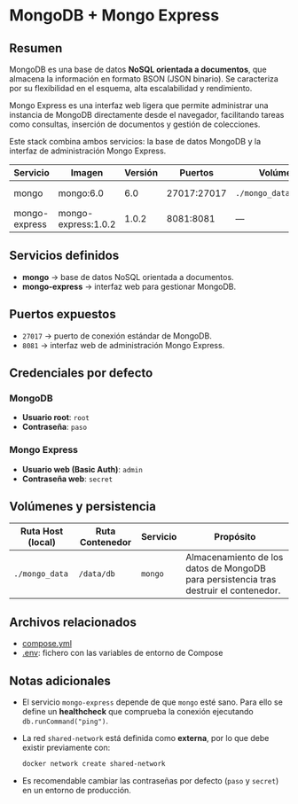 # MongoDB + Mongo Express

## Resumen

MongoDB es una base de datos **NoSQL orientada a documentos**, que almacena la información en formato BSON (JSON binario). Se caracteriza por su flexibilidad en el esquema, alta escalabilidad y rendimiento.

Mongo Express es una interfaz web ligera que permite administrar una instancia de MongoDB directamente desde el navegador, facilitando tareas como consultas, inserción de documentos y gestión de colecciones.

Este stack combina ambos servicios: la base de datos MongoDB y la interfaz de administración Mongo Express.

| Servicio      | Imagen              | Versión | Puertos     | Volúmenes               | Red            |
| ------------- | ------------------- | ------- | ----------- | ----------------------- | -------------- |
| mongo         | mongo:6.0           | 6.0     | 27017:27017 | `./mongo_data:/data/db` | shared-network |
| mongo-express | mongo-express:1.0.2 | 1.0.2   | 8081:8081   | —                       | shared-network |


## Servicios definidos

* **mongo** → base de datos NoSQL orientada a documentos.
* **mongo-express** → interfaz web para gestionar MongoDB.


## Puertos expuestos

* `27017` → puerto de conexión estándar de MongoDB.
* `8081` → interfaz web de administración Mongo Express.

## Credenciales por defecto

### MongoDB

* **Usuario root**: `root`
* **Contraseña**: `paso`

### Mongo Express

* **Usuario web (Basic Auth)**: `admin`
* **Contraseña web**: `secret`


## Volúmenes y persistencia

| Ruta Host (local) | Ruta Contenedor | Servicio | Propósito                                                                             |
| ----------------- | --------------- | -------- | ------------------------------------------------------------------------------------- |
| `./mongo_data`    | `/data/db`      | `mongo`  | Almacenamiento de los datos de MongoDB para persistencia tras destruir el contenedor. |



## Archivos relacionados

* [compose.yml](./compose.yml)
* [.env](./env): fichero con las variables de entorno de Compose


## Notas adicionales

- El servicio `mongo-express` depende de que `mongo` esté sano. Para ello se define un **healthcheck** que comprueba la conexión ejecutando `db.runCommand("ping")`.
- La red `shared-network` está definida como **externa**, por lo que debe existir previamente con:

  ```bash
  docker network create shared-network
  ```
- Es recomendable cambiar las contraseñas por defecto (`paso` y `secret`) en un entorno de producción.
